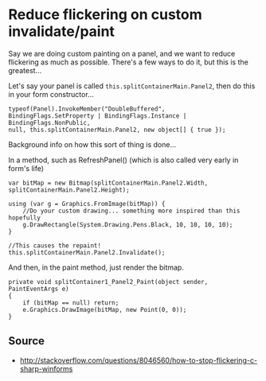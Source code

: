 ﻿# Reduce flickering on custom invalidate/paint

Say we are doing custom painting on a panel, and we want to reduce flickering as much as possible.
There's a few ways to do it, but this is the greatest...

Let's say your panel is called `this.splitContainerMain.Panel2`, then do this in your form constructor...

	typeof(Panel).InvokeMember("DoubleBuffered",
	BindingFlags.SetProperty | BindingFlags.Instance | BindingFlags.NonPublic,
	null, this.splitContainerMain.Panel2, new object[] { true });

Background info on how this sort of thing is done...

In a method, such as RefreshPanel() (which is also called very early in form's life)

	var bitMap = new Bitmap(splitContainerMain.Panel2.Width, splitContainerMain.Panel2.Height);

	using (var g = Graphics.FromImage(bitMap)) {
		//Do your custom drawing... something more inspired than this hopefully
		g.DrawRectangle(System.Drawing.Pens.Black, 10, 10, 10, 10);
	}

	//This causes the repaint!
	this.splitContainerMain.Panel2.Invalidate();

And then, in the paint method, just render the bitmap.

	private void splitContainer1_Panel2_Paint(object sender, PaintEventArgs e)
	{
		if (bitMap == null) return;
		e.Graphics.DrawImage(bitMap, new Point(0, 0));
	}

## Source

 * <http://stackoverflow.com/questions/8046560/how-to-stop-flickering-c-sharp-winforms>